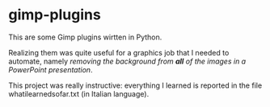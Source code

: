# gimp-plugins

This are some Gimp plugins wirtten in Python.

Realizing them was quite useful for a graphics job that I needed to automate, namely *removing the background from **all** of the images in a PowerPoint presentation*.

This project was really instructive: everything I learned is reported in the file whatilearnedsofar.txt (in Italian language).
